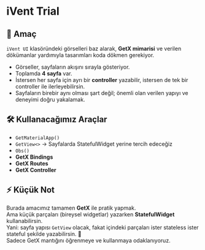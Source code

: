 # iVent Trial

## 🎯 Amaç
`iVent UI` klasöründeki görselleri baz alarak, **GetX mimarisi** ve verilen dökümanlar yardımıyla tasarımları koda dökmen gerekiyor.  
- Görseller, sayfaların akışını sırayla gösteriyor.  
- Toplamda **4 sayfa** var.  
- İstersen her sayfa için ayrı bir **controller** yazabilir, istersen de tek bir controller ile ilerleyebilirsin.  
- Sayfaların birebir aynı olması şart değil; önemli olan verilen yapıyı ve deneyimi doğru yakalamak.  

## 🛠️ Kullanacağımız Araçlar
- `GetMaterialApp()`
- `GetView<>` → Sayfalarda StatefulWidget yerine tercih edeceğiz
- `Obs()`
- **GetX Bindings**
- **GetX Routes**
- **GetX Controller**

## ⚡ Küçük Not
Burada amacımız tamamen **GetX** ile pratik yapmak.  
Ama küçük parçaları (bireysel widgetlar) yazarken **StatefulWidget** kullanabilirsin.  
Yani: sayfa yapısı `GetView` olacak, fakat içindeki parçaları ister stateless ister stateful şekilde yazabilirsin. 🎨  
Sadece GetX mantığını öğrenmeye ve kullanmaya odaklanıyoruz.  
